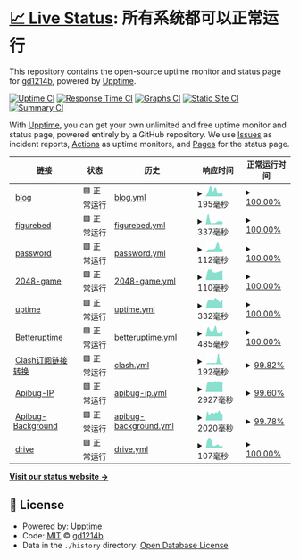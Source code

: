 # [📈 Live Status](https://status.gd1214b.tk): <!--live status--> **所有系统都可以正常运行**

This repository contains the open-source uptime monitor and status page for [gd1214b](https://blog.gd1214b.icu/), powered by [Upptime](https://github.com/upptime/upptime).

[![Uptime CI](https://github.com/gd1214b/gd1214b-uptime/workflows/Uptime%20CI/badge.svg)](https://github.com/gd1214b/gd1214b-uptime/actions?query=workflow%3A%22Uptime+CI%22)
[![Response Time CI](https://github.com/gd1214b/gd1214b-uptime/workflows/Response%20Time%20CI/badge.svg)](https://github.com/gd1214b/gd1214b-uptime/actions?query=workflow%3A%22Response+Time+CI%22)
[![Graphs CI](https://github.com/gd1214b/gd1214b-uptime/workflows/Graphs%20CI/badge.svg)](https://github.com/gd1214b/gd1214b-uptime/actions?query=workflow%3A%22Graphs+CI%22)
[![Static Site CI](https://github.com/gd1214b/gd1214b-uptime/workflows/Static%20Site%20CI/badge.svg)](https://github.com/gd1214b/gd1214b-uptime/actions?query=workflow%3A%22Static+Site+CI%22)
[![Summary CI](https://github.com/gd1214b/gd1214b-uptime/workflows/Summary%20CI/badge.svg)](https://github.com/gd1214b/gd1214b-uptime/actions?query=workflow%3A%22Summary+CI%22)

With [Upptime](https://upptime.js.org), you can get your own unlimited and free uptime monitor and status page, powered entirely by a GitHub repository. We use [Issues](https://github.com/gd1214b/gd1214b-uptime/issues) as incident reports, [Actions](https://github.com/gd1214b/gd1214b-uptime/actions) as uptime monitors, and [Pages](https://status.gd1214b.tk) for the status page.

<!--start: status pages-->
<!-- This summary is generated by Upptime (https://github.com/upptime/upptime) -->
<!-- Do not edit this manually, your changes will be overwritten -->
<!-- prettier-ignore -->
| 链接 | 状态 | 历史 | 响应时间 | 正常运行时间 |
| --- | ------ | ------- | ------------- | ------ |
| <img alt="" src="https://favicons.githubusercontent.com/blog.gd1214b.icu" height="13"> [blog](https://blog.gd1214b.icu) | 🟩 正常运行 | [blog.yml](https://github.com/gd1214b/uptime/commits/HEAD/history/blog.yml) | <details><summary><img alt="响应时间图像" src="./graphs/blog/response-time-week.png" height="20"> 195毫秒</summary><br><a href="https://status.gd1214b.tk/history/blog"><img alt="响应时间 198" src="https://img.shields.io/endpoint?url=https%3A%2F%2Fraw.githubusercontent.com%2Fgd1214b%2Fuptime%2FHEAD%2Fapi%2Fblog%2Fresponse-time.json"></a><br><a href="https://status.gd1214b.tk/history/blog"><img alt="24 小时响应时间 146" src="https://img.shields.io/endpoint?url=https%3A%2F%2Fraw.githubusercontent.com%2Fgd1214b%2Fuptime%2FHEAD%2Fapi%2Fblog%2Fresponse-time-day.json"></a><br><a href="https://status.gd1214b.tk/history/blog"><img alt="7 天正常运行时间 195" src="https://img.shields.io/endpoint?url=https%3A%2F%2Fraw.githubusercontent.com%2Fgd1214b%2Fuptime%2FHEAD%2Fapi%2Fblog%2Fresponse-time-week.json"></a><br><a href="https://status.gd1214b.tk/history/blog"><img alt="30天的正常运行时间 198" src="https://img.shields.io/endpoint?url=https%3A%2F%2Fraw.githubusercontent.com%2Fgd1214b%2Fuptime%2FHEAD%2Fapi%2Fblog%2Fresponse-time-month.json"></a><br><a href="https://status.gd1214b.tk/history/blog"><img alt="1年的正常运行时间 198" src="https://img.shields.io/endpoint?url=https%3A%2F%2Fraw.githubusercontent.com%2Fgd1214b%2Fuptime%2FHEAD%2Fapi%2Fblog%2Fresponse-time-year.json"></a></details> | <details><summary><a href="https://status.gd1214b.tk/history/blog">100.00%</a></summary><a href="https://status.gd1214b.tk/history/blog"><img alt="正常运行时间 100.00%" src="https://img.shields.io/endpoint?url=https%3A%2F%2Fraw.githubusercontent.com%2Fgd1214b%2Fuptime%2FHEAD%2Fapi%2Fblog%2Fuptime.json"></a><br><a href="https://status.gd1214b.tk/history/blog"><img alt="24 小时正常运行时间 100.00%" src="https://img.shields.io/endpoint?url=https%3A%2F%2Fraw.githubusercontent.com%2Fgd1214b%2Fuptime%2FHEAD%2Fapi%2Fblog%2Fuptime-day.json"></a><br><a href="https://status.gd1214b.tk/history/blog"><img alt="7 天正常运行时间 100.00%" src="https://img.shields.io/endpoint?url=https%3A%2F%2Fraw.githubusercontent.com%2Fgd1214b%2Fuptime%2FHEAD%2Fapi%2Fblog%2Fuptime-week.json"></a><br><a href="https://status.gd1214b.tk/history/blog"><img alt="30天的正常运行时间 100.00%" src="https://img.shields.io/endpoint?url=https%3A%2F%2Fraw.githubusercontent.com%2Fgd1214b%2Fuptime%2FHEAD%2Fapi%2Fblog%2Fuptime-month.json"></a><br><a href="https://status.gd1214b.tk/history/blog"><img alt="1年的正常运行时间 100.00%" src="https://img.shields.io/endpoint?url=https%3A%2F%2Fraw.githubusercontent.com%2Fgd1214b%2Fuptime%2FHEAD%2Fapi%2Fblog%2Fuptime-year.json"></a></details>
| <img alt="" src="https://favicons.githubusercontent.com/figurebed.gd1214b.tk" height="13"> [figurebed](https://figurebed.gd1214b.tk) | 🟩 正常运行 | [figurebed.yml](https://github.com/gd1214b/uptime/commits/HEAD/history/figurebed.yml) | <details><summary><img alt="响应时间图像" src="./graphs/figurebed/response-time-week.png" height="20"> 337毫秒</summary><br><a href="https://status.gd1214b.tk/history/figurebed"><img alt="响应时间 542" src="https://img.shields.io/endpoint?url=https%3A%2F%2Fraw.githubusercontent.com%2Fgd1214b%2Fuptime%2FHEAD%2Fapi%2Ffigurebed%2Fresponse-time.json"></a><br><a href="https://status.gd1214b.tk/history/figurebed"><img alt="24 小时响应时间 264" src="https://img.shields.io/endpoint?url=https%3A%2F%2Fraw.githubusercontent.com%2Fgd1214b%2Fuptime%2FHEAD%2Fapi%2Ffigurebed%2Fresponse-time-day.json"></a><br><a href="https://status.gd1214b.tk/history/figurebed"><img alt="7 天正常运行时间 337" src="https://img.shields.io/endpoint?url=https%3A%2F%2Fraw.githubusercontent.com%2Fgd1214b%2Fuptime%2FHEAD%2Fapi%2Ffigurebed%2Fresponse-time-week.json"></a><br><a href="https://status.gd1214b.tk/history/figurebed"><img alt="30天的正常运行时间 429" src="https://img.shields.io/endpoint?url=https%3A%2F%2Fraw.githubusercontent.com%2Fgd1214b%2Fuptime%2FHEAD%2Fapi%2Ffigurebed%2Fresponse-time-month.json"></a><br><a href="https://status.gd1214b.tk/history/figurebed"><img alt="1年的正常运行时间 542" src="https://img.shields.io/endpoint?url=https%3A%2F%2Fraw.githubusercontent.com%2Fgd1214b%2Fuptime%2FHEAD%2Fapi%2Ffigurebed%2Fresponse-time-year.json"></a></details> | <details><summary><a href="https://status.gd1214b.tk/history/figurebed">100.00%</a></summary><a href="https://status.gd1214b.tk/history/figurebed"><img alt="正常运行时间 99.94%" src="https://img.shields.io/endpoint?url=https%3A%2F%2Fraw.githubusercontent.com%2Fgd1214b%2Fuptime%2FHEAD%2Fapi%2Ffigurebed%2Fuptime.json"></a><br><a href="https://status.gd1214b.tk/history/figurebed"><img alt="24 小时正常运行时间 100.00%" src="https://img.shields.io/endpoint?url=https%3A%2F%2Fraw.githubusercontent.com%2Fgd1214b%2Fuptime%2FHEAD%2Fapi%2Ffigurebed%2Fuptime-day.json"></a><br><a href="https://status.gd1214b.tk/history/figurebed"><img alt="7 天正常运行时间 100.00%" src="https://img.shields.io/endpoint?url=https%3A%2F%2Fraw.githubusercontent.com%2Fgd1214b%2Fuptime%2FHEAD%2Fapi%2Ffigurebed%2Fuptime-week.json"></a><br><a href="https://status.gd1214b.tk/history/figurebed"><img alt="30天的正常运行时间 99.91%" src="https://img.shields.io/endpoint?url=https%3A%2F%2Fraw.githubusercontent.com%2Fgd1214b%2Fuptime%2FHEAD%2Fapi%2Ffigurebed%2Fuptime-month.json"></a><br><a href="https://status.gd1214b.tk/history/figurebed"><img alt="1年的正常运行时间 99.94%" src="https://img.shields.io/endpoint?url=https%3A%2F%2Fraw.githubusercontent.com%2Fgd1214b%2Fuptime%2FHEAD%2Fapi%2Ffigurebed%2Fuptime-year.json"></a></details>
| <img alt="" src="https://favicons.githubusercontent.com/password.gd1214b.tk" height="13"> [password](https://password.gd1214b.tk) | 🟩 正常运行 | [password.yml](https://github.com/gd1214b/uptime/commits/HEAD/history/password.yml) | <details><summary><img alt="响应时间图像" src="./graphs/password/response-time-week.png" height="20"> 112毫秒</summary><br><a href="https://status.gd1214b.tk/history/password"><img alt="响应时间 411" src="https://img.shields.io/endpoint?url=https%3A%2F%2Fraw.githubusercontent.com%2Fgd1214b%2Fuptime%2FHEAD%2Fapi%2Fpassword%2Fresponse-time.json"></a><br><a href="https://status.gd1214b.tk/history/password"><img alt="24 小时响应时间 96" src="https://img.shields.io/endpoint?url=https%3A%2F%2Fraw.githubusercontent.com%2Fgd1214b%2Fuptime%2FHEAD%2Fapi%2Fpassword%2Fresponse-time-day.json"></a><br><a href="https://status.gd1214b.tk/history/password"><img alt="7 天正常运行时间 112" src="https://img.shields.io/endpoint?url=https%3A%2F%2Fraw.githubusercontent.com%2Fgd1214b%2Fuptime%2FHEAD%2Fapi%2Fpassword%2Fresponse-time-week.json"></a><br><a href="https://status.gd1214b.tk/history/password"><img alt="30天的正常运行时间 379" src="https://img.shields.io/endpoint?url=https%3A%2F%2Fraw.githubusercontent.com%2Fgd1214b%2Fuptime%2FHEAD%2Fapi%2Fpassword%2Fresponse-time-month.json"></a><br><a href="https://status.gd1214b.tk/history/password"><img alt="1年的正常运行时间 411" src="https://img.shields.io/endpoint?url=https%3A%2F%2Fraw.githubusercontent.com%2Fgd1214b%2Fuptime%2FHEAD%2Fapi%2Fpassword%2Fresponse-time-year.json"></a></details> | <details><summary><a href="https://status.gd1214b.tk/history/password">100.00%</a></summary><a href="https://status.gd1214b.tk/history/password"><img alt="正常运行时间 99.97%" src="https://img.shields.io/endpoint?url=https%3A%2F%2Fraw.githubusercontent.com%2Fgd1214b%2Fuptime%2FHEAD%2Fapi%2Fpassword%2Fuptime.json"></a><br><a href="https://status.gd1214b.tk/history/password"><img alt="24 小时正常运行时间 100.00%" src="https://img.shields.io/endpoint?url=https%3A%2F%2Fraw.githubusercontent.com%2Fgd1214b%2Fuptime%2FHEAD%2Fapi%2Fpassword%2Fuptime-day.json"></a><br><a href="https://status.gd1214b.tk/history/password"><img alt="7 天正常运行时间 100.00%" src="https://img.shields.io/endpoint?url=https%3A%2F%2Fraw.githubusercontent.com%2Fgd1214b%2Fuptime%2FHEAD%2Fapi%2Fpassword%2Fuptime-week.json"></a><br><a href="https://status.gd1214b.tk/history/password"><img alt="30天的正常运行时间 99.96%" src="https://img.shields.io/endpoint?url=https%3A%2F%2Fraw.githubusercontent.com%2Fgd1214b%2Fuptime%2FHEAD%2Fapi%2Fpassword%2Fuptime-month.json"></a><br><a href="https://status.gd1214b.tk/history/password"><img alt="1年的正常运行时间 99.97%" src="https://img.shields.io/endpoint?url=https%3A%2F%2Fraw.githubusercontent.com%2Fgd1214b%2Fuptime%2FHEAD%2Fapi%2Fpassword%2Fuptime-year.json"></a></details>
| <img alt="" src="https://favicons.githubusercontent.com/2048.gd1214b.tk" height="13"> [2048-game](http://2048.gd1214b.tk) | 🟩 正常运行 | [2048-game.yml](https://github.com/gd1214b/uptime/commits/HEAD/history/2048-game.yml) | <details><summary><img alt="响应时间图像" src="./graphs/2048-game/response-time-week.png" height="20"> 110毫秒</summary><br><a href="https://status.gd1214b.tk/history/2048-game"><img alt="响应时间 334" src="https://img.shields.io/endpoint?url=https%3A%2F%2Fraw.githubusercontent.com%2Fgd1214b%2Fuptime%2FHEAD%2Fapi%2F2048-game%2Fresponse-time.json"></a><br><a href="https://status.gd1214b.tk/history/2048-game"><img alt="24 小时响应时间 114" src="https://img.shields.io/endpoint?url=https%3A%2F%2Fraw.githubusercontent.com%2Fgd1214b%2Fuptime%2FHEAD%2Fapi%2F2048-game%2Fresponse-time-day.json"></a><br><a href="https://status.gd1214b.tk/history/2048-game"><img alt="7 天正常运行时间 110" src="https://img.shields.io/endpoint?url=https%3A%2F%2Fraw.githubusercontent.com%2Fgd1214b%2Fuptime%2FHEAD%2Fapi%2F2048-game%2Fresponse-time-week.json"></a><br><a href="https://status.gd1214b.tk/history/2048-game"><img alt="30天的正常运行时间 271" src="https://img.shields.io/endpoint?url=https%3A%2F%2Fraw.githubusercontent.com%2Fgd1214b%2Fuptime%2FHEAD%2Fapi%2F2048-game%2Fresponse-time-month.json"></a><br><a href="https://status.gd1214b.tk/history/2048-game"><img alt="1年的正常运行时间 334" src="https://img.shields.io/endpoint?url=https%3A%2F%2Fraw.githubusercontent.com%2Fgd1214b%2Fuptime%2FHEAD%2Fapi%2F2048-game%2Fresponse-time-year.json"></a></details> | <details><summary><a href="https://status.gd1214b.tk/history/2048-game">100.00%</a></summary><a href="https://status.gd1214b.tk/history/2048-game"><img alt="正常运行时间 100.00%" src="https://img.shields.io/endpoint?url=https%3A%2F%2Fraw.githubusercontent.com%2Fgd1214b%2Fuptime%2FHEAD%2Fapi%2F2048-game%2Fuptime.json"></a><br><a href="https://status.gd1214b.tk/history/2048-game"><img alt="24 小时正常运行时间 100.00%" src="https://img.shields.io/endpoint?url=https%3A%2F%2Fraw.githubusercontent.com%2Fgd1214b%2Fuptime%2FHEAD%2Fapi%2F2048-game%2Fuptime-day.json"></a><br><a href="https://status.gd1214b.tk/history/2048-game"><img alt="7 天正常运行时间 100.00%" src="https://img.shields.io/endpoint?url=https%3A%2F%2Fraw.githubusercontent.com%2Fgd1214b%2Fuptime%2FHEAD%2Fapi%2F2048-game%2Fuptime-week.json"></a><br><a href="https://status.gd1214b.tk/history/2048-game"><img alt="30天的正常运行时间 100.00%" src="https://img.shields.io/endpoint?url=https%3A%2F%2Fraw.githubusercontent.com%2Fgd1214b%2Fuptime%2FHEAD%2Fapi%2F2048-game%2Fuptime-month.json"></a><br><a href="https://status.gd1214b.tk/history/2048-game"><img alt="1年的正常运行时间 100.00%" src="https://img.shields.io/endpoint?url=https%3A%2F%2Fraw.githubusercontent.com%2Fgd1214b%2Fuptime%2FHEAD%2Fapi%2F2048-game%2Fuptime-year.json"></a></details>
| <img alt="" src="https://favicons.githubusercontent.com/status.gd1214b.tk" height="13"> [uptime](https://status.gd1214b.tk) | 🟩 正常运行 | [uptime.yml](https://github.com/gd1214b/uptime/commits/HEAD/history/uptime.yml) | <details><summary><img alt="响应时间图像" src="./graphs/uptime/response-time-week.png" height="20"> 332毫秒</summary><br><a href="https://status.gd1214b.tk/history/uptime"><img alt="响应时间 533" src="https://img.shields.io/endpoint?url=https%3A%2F%2Fraw.githubusercontent.com%2Fgd1214b%2Fuptime%2FHEAD%2Fapi%2Fuptime%2Fresponse-time.json"></a><br><a href="https://status.gd1214b.tk/history/uptime"><img alt="24 小时响应时间 357" src="https://img.shields.io/endpoint?url=https%3A%2F%2Fraw.githubusercontent.com%2Fgd1214b%2Fuptime%2FHEAD%2Fapi%2Fuptime%2Fresponse-time-day.json"></a><br><a href="https://status.gd1214b.tk/history/uptime"><img alt="7 天正常运行时间 332" src="https://img.shields.io/endpoint?url=https%3A%2F%2Fraw.githubusercontent.com%2Fgd1214b%2Fuptime%2FHEAD%2Fapi%2Fuptime%2Fresponse-time-week.json"></a><br><a href="https://status.gd1214b.tk/history/uptime"><img alt="30天的正常运行时间 462" src="https://img.shields.io/endpoint?url=https%3A%2F%2Fraw.githubusercontent.com%2Fgd1214b%2Fuptime%2FHEAD%2Fapi%2Fuptime%2Fresponse-time-month.json"></a><br><a href="https://status.gd1214b.tk/history/uptime"><img alt="1年的正常运行时间 533" src="https://img.shields.io/endpoint?url=https%3A%2F%2Fraw.githubusercontent.com%2Fgd1214b%2Fuptime%2FHEAD%2Fapi%2Fuptime%2Fresponse-time-year.json"></a></details> | <details><summary><a href="https://status.gd1214b.tk/history/uptime">100.00%</a></summary><a href="https://status.gd1214b.tk/history/uptime"><img alt="正常运行时间 100.00%" src="https://img.shields.io/endpoint?url=https%3A%2F%2Fraw.githubusercontent.com%2Fgd1214b%2Fuptime%2FHEAD%2Fapi%2Fuptime%2Fuptime.json"></a><br><a href="https://status.gd1214b.tk/history/uptime"><img alt="24 小时正常运行时间 100.00%" src="https://img.shields.io/endpoint?url=https%3A%2F%2Fraw.githubusercontent.com%2Fgd1214b%2Fuptime%2FHEAD%2Fapi%2Fuptime%2Fuptime-day.json"></a><br><a href="https://status.gd1214b.tk/history/uptime"><img alt="7 天正常运行时间 100.00%" src="https://img.shields.io/endpoint?url=https%3A%2F%2Fraw.githubusercontent.com%2Fgd1214b%2Fuptime%2FHEAD%2Fapi%2Fuptime%2Fuptime-week.json"></a><br><a href="https://status.gd1214b.tk/history/uptime"><img alt="30天的正常运行时间 100.00%" src="https://img.shields.io/endpoint?url=https%3A%2F%2Fraw.githubusercontent.com%2Fgd1214b%2Fuptime%2FHEAD%2Fapi%2Fuptime%2Fuptime-month.json"></a><br><a href="https://status.gd1214b.tk/history/uptime"><img alt="1年的正常运行时间 100.00%" src="https://img.shields.io/endpoint?url=https%3A%2F%2Fraw.githubusercontent.com%2Fgd1214b%2Fuptime%2FHEAD%2Fapi%2Fuptime%2Fuptime-year.json"></a></details>
| <img alt="" src="https://favicons.githubusercontent.com/betteruptime.com" height="13"> [Betteruptime](https://betteruptime.com/api/v1/heartbeat/eMQG26cDhNk4YdJN6tQDXiBx) | 🟩 正常运行 | [betteruptime.yml](https://github.com/gd1214b/uptime/commits/HEAD/history/betteruptime.yml) | <details><summary><img alt="响应时间图像" src="./graphs/betteruptime/response-time-week.png" height="20"> 485毫秒</summary><br><a href="https://status.gd1214b.tk/history/betteruptime"><img alt="响应时间 436" src="https://img.shields.io/endpoint?url=https%3A%2F%2Fraw.githubusercontent.com%2Fgd1214b%2Fuptime%2FHEAD%2Fapi%2Fbetteruptime%2Fresponse-time.json"></a><br><a href="https://status.gd1214b.tk/history/betteruptime"><img alt="24 小时响应时间 432" src="https://img.shields.io/endpoint?url=https%3A%2F%2Fraw.githubusercontent.com%2Fgd1214b%2Fuptime%2FHEAD%2Fapi%2Fbetteruptime%2Fresponse-time-day.json"></a><br><a href="https://status.gd1214b.tk/history/betteruptime"><img alt="7 天正常运行时间 485" src="https://img.shields.io/endpoint?url=https%3A%2F%2Fraw.githubusercontent.com%2Fgd1214b%2Fuptime%2FHEAD%2Fapi%2Fbetteruptime%2Fresponse-time-week.json"></a><br><a href="https://status.gd1214b.tk/history/betteruptime"><img alt="30天的正常运行时间 402" src="https://img.shields.io/endpoint?url=https%3A%2F%2Fraw.githubusercontent.com%2Fgd1214b%2Fuptime%2FHEAD%2Fapi%2Fbetteruptime%2Fresponse-time-month.json"></a><br><a href="https://status.gd1214b.tk/history/betteruptime"><img alt="1年的正常运行时间 436" src="https://img.shields.io/endpoint?url=https%3A%2F%2Fraw.githubusercontent.com%2Fgd1214b%2Fuptime%2FHEAD%2Fapi%2Fbetteruptime%2Fresponse-time-year.json"></a></details> | <details><summary><a href="https://status.gd1214b.tk/history/betteruptime">100.00%</a></summary><a href="https://status.gd1214b.tk/history/betteruptime"><img alt="正常运行时间 99.96%" src="https://img.shields.io/endpoint?url=https%3A%2F%2Fraw.githubusercontent.com%2Fgd1214b%2Fuptime%2FHEAD%2Fapi%2Fbetteruptime%2Fuptime.json"></a><br><a href="https://status.gd1214b.tk/history/betteruptime"><img alt="24 小时正常运行时间 100.00%" src="https://img.shields.io/endpoint?url=https%3A%2F%2Fraw.githubusercontent.com%2Fgd1214b%2Fuptime%2FHEAD%2Fapi%2Fbetteruptime%2Fuptime-day.json"></a><br><a href="https://status.gd1214b.tk/history/betteruptime"><img alt="7 天正常运行时间 100.00%" src="https://img.shields.io/endpoint?url=https%3A%2F%2Fraw.githubusercontent.com%2Fgd1214b%2Fuptime%2FHEAD%2Fapi%2Fbetteruptime%2Fuptime-week.json"></a><br><a href="https://status.gd1214b.tk/history/betteruptime"><img alt="30天的正常运行时间 100.00%" src="https://img.shields.io/endpoint?url=https%3A%2F%2Fraw.githubusercontent.com%2Fgd1214b%2Fuptime%2FHEAD%2Fapi%2Fbetteruptime%2Fuptime-month.json"></a><br><a href="https://status.gd1214b.tk/history/betteruptime"><img alt="1年的正常运行时间 99.96%" src="https://img.shields.io/endpoint?url=https%3A%2F%2Fraw.githubusercontent.com%2Fgd1214b%2Fuptime%2FHEAD%2Fapi%2Fbetteruptime%2Fuptime-year.json"></a></details>
| <img alt="" src="https://favicons.githubusercontent.com/subweb.gd1214b.tk" height="13"> [Clash订阅链接转换](https://subweb.gd1214b.tk/) | 🟩 正常运行 | [clash.yml](https://github.com/gd1214b/uptime/commits/HEAD/history/clash.yml) | <details><summary><img alt="响应时间图像" src="./graphs/clash/response-time-week.png" height="20"> 192毫秒</summary><br><a href="https://status.gd1214b.tk/history/clash"><img alt="响应时间 280" src="https://img.shields.io/endpoint?url=https%3A%2F%2Fraw.githubusercontent.com%2Fgd1214b%2Fuptime%2FHEAD%2Fapi%2Fclash%2Fresponse-time.json"></a><br><a href="https://status.gd1214b.tk/history/clash"><img alt="24 小时响应时间 79" src="https://img.shields.io/endpoint?url=https%3A%2F%2Fraw.githubusercontent.com%2Fgd1214b%2Fuptime%2FHEAD%2Fapi%2Fclash%2Fresponse-time-day.json"></a><br><a href="https://status.gd1214b.tk/history/clash"><img alt="7 天正常运行时间 192" src="https://img.shields.io/endpoint?url=https%3A%2F%2Fraw.githubusercontent.com%2Fgd1214b%2Fuptime%2FHEAD%2Fapi%2Fclash%2Fresponse-time-week.json"></a><br><a href="https://status.gd1214b.tk/history/clash"><img alt="30天的正常运行时间 292" src="https://img.shields.io/endpoint?url=https%3A%2F%2Fraw.githubusercontent.com%2Fgd1214b%2Fuptime%2FHEAD%2Fapi%2Fclash%2Fresponse-time-month.json"></a><br><a href="https://status.gd1214b.tk/history/clash"><img alt="1年的正常运行时间 280" src="https://img.shields.io/endpoint?url=https%3A%2F%2Fraw.githubusercontent.com%2Fgd1214b%2Fuptime%2FHEAD%2Fapi%2Fclash%2Fresponse-time-year.json"></a></details> | <details><summary><a href="https://status.gd1214b.tk/history/clash">99.82%</a></summary><a href="https://status.gd1214b.tk/history/clash"><img alt="正常运行时间 99.99%" src="https://img.shields.io/endpoint?url=https%3A%2F%2Fraw.githubusercontent.com%2Fgd1214b%2Fuptime%2FHEAD%2Fapi%2Fclash%2Fuptime.json"></a><br><a href="https://status.gd1214b.tk/history/clash"><img alt="24 小时正常运行时间 100.00%" src="https://img.shields.io/endpoint?url=https%3A%2F%2Fraw.githubusercontent.com%2Fgd1214b%2Fuptime%2FHEAD%2Fapi%2Fclash%2Fuptime-day.json"></a><br><a href="https://status.gd1214b.tk/history/clash"><img alt="7 天正常运行时间 99.82%" src="https://img.shields.io/endpoint?url=https%3A%2F%2Fraw.githubusercontent.com%2Fgd1214b%2Fuptime%2FHEAD%2Fapi%2Fclash%2Fuptime-week.json"></a><br><a href="https://status.gd1214b.tk/history/clash"><img alt="30天的正常运行时间 99.96%" src="https://img.shields.io/endpoint?url=https%3A%2F%2Fraw.githubusercontent.com%2Fgd1214b%2Fuptime%2FHEAD%2Fapi%2Fclash%2Fuptime-month.json"></a><br><a href="https://status.gd1214b.tk/history/clash"><img alt="1年的正常运行时间 99.99%" src="https://img.shields.io/endpoint?url=https%3A%2F%2Fraw.githubusercontent.com%2Fgd1214b%2Fuptime%2FHEAD%2Fapi%2Fclash%2Fuptime-year.json"></a></details>
| <img alt="" src="https://favicons.githubusercontent.com/apibug.cn" height="13"> [Apibug-IP](https://apibug.cn/api/ipqm/&apiKey=60829979f01d212c351a634101d764d8) | 🟩 正常运行 | [apibug-ip.yml](https://github.com/gd1214b/uptime/commits/HEAD/history/apibug-ip.yml) | <details><summary><img alt="响应时间图像" src="./graphs/apibug-ip/response-time-week.png" height="20"> 2927毫秒</summary><br><a href="https://status.gd1214b.tk/history/apibug-ip"><img alt="响应时间 2922" src="https://img.shields.io/endpoint?url=https%3A%2F%2Fraw.githubusercontent.com%2Fgd1214b%2Fuptime%2FHEAD%2Fapi%2Fapibug-ip%2Fresponse-time.json"></a><br><a href="https://status.gd1214b.tk/history/apibug-ip"><img alt="24 小时响应时间 3472" src="https://img.shields.io/endpoint?url=https%3A%2F%2Fraw.githubusercontent.com%2Fgd1214b%2Fuptime%2FHEAD%2Fapi%2Fapibug-ip%2Fresponse-time-day.json"></a><br><a href="https://status.gd1214b.tk/history/apibug-ip"><img alt="7 天正常运行时间 2927" src="https://img.shields.io/endpoint?url=https%3A%2F%2Fraw.githubusercontent.com%2Fgd1214b%2Fuptime%2FHEAD%2Fapi%2Fapibug-ip%2Fresponse-time-week.json"></a><br><a href="https://status.gd1214b.tk/history/apibug-ip"><img alt="30天的正常运行时间 3184" src="https://img.shields.io/endpoint?url=https%3A%2F%2Fraw.githubusercontent.com%2Fgd1214b%2Fuptime%2FHEAD%2Fapi%2Fapibug-ip%2Fresponse-time-month.json"></a><br><a href="https://status.gd1214b.tk/history/apibug-ip"><img alt="1年的正常运行时间 2922" src="https://img.shields.io/endpoint?url=https%3A%2F%2Fraw.githubusercontent.com%2Fgd1214b%2Fuptime%2FHEAD%2Fapi%2Fapibug-ip%2Fresponse-time-year.json"></a></details> | <details><summary><a href="https://status.gd1214b.tk/history/apibug-ip">99.60%</a></summary><a href="https://status.gd1214b.tk/history/apibug-ip"><img alt="正常运行时间 98.65%" src="https://img.shields.io/endpoint?url=https%3A%2F%2Fraw.githubusercontent.com%2Fgd1214b%2Fuptime%2FHEAD%2Fapi%2Fapibug-ip%2Fuptime.json"></a><br><a href="https://status.gd1214b.tk/history/apibug-ip"><img alt="24 小时正常运行时间 97.19%" src="https://img.shields.io/endpoint?url=https%3A%2F%2Fraw.githubusercontent.com%2Fgd1214b%2Fuptime%2FHEAD%2Fapi%2Fapibug-ip%2Fuptime-day.json"></a><br><a href="https://status.gd1214b.tk/history/apibug-ip"><img alt="7 天正常运行时间 99.60%" src="https://img.shields.io/endpoint?url=https%3A%2F%2Fraw.githubusercontent.com%2Fgd1214b%2Fuptime%2FHEAD%2Fapi%2Fapibug-ip%2Fuptime-week.json"></a><br><a href="https://status.gd1214b.tk/history/apibug-ip"><img alt="30天的正常运行时间 99.01%" src="https://img.shields.io/endpoint?url=https%3A%2F%2Fraw.githubusercontent.com%2Fgd1214b%2Fuptime%2FHEAD%2Fapi%2Fapibug-ip%2Fuptime-month.json"></a><br><a href="https://status.gd1214b.tk/history/apibug-ip"><img alt="1年的正常运行时间 98.65%" src="https://img.shields.io/endpoint?url=https%3A%2F%2Fraw.githubusercontent.com%2Fgd1214b%2Fuptime%2FHEAD%2Fapi%2Fapibug-ip%2Fuptime-year.json"></a></details>
| <img alt="" src="https://favicons.githubusercontent.com/apibug.cn" height="13"> [Apibug-Background](https://apibug.cn/api/ecy/&apiKey=72c1f1258741e617b805dd938a387639) | 🟩 正常运行 | [apibug-background.yml](https://github.com/gd1214b/uptime/commits/HEAD/history/apibug-background.yml) | <details><summary><img alt="响应时间图像" src="./graphs/apibug-background/response-time-week.png" height="20"> 2020毫秒</summary><br><a href="https://status.gd1214b.tk/history/apibug-background"><img alt="响应时间 2410" src="https://img.shields.io/endpoint?url=https%3A%2F%2Fraw.githubusercontent.com%2Fgd1214b%2Fuptime%2FHEAD%2Fapi%2Fapibug-background%2Fresponse-time.json"></a><br><a href="https://status.gd1214b.tk/history/apibug-background"><img alt="24 小时响应时间 2123" src="https://img.shields.io/endpoint?url=https%3A%2F%2Fraw.githubusercontent.com%2Fgd1214b%2Fuptime%2FHEAD%2Fapi%2Fapibug-background%2Fresponse-time-day.json"></a><br><a href="https://status.gd1214b.tk/history/apibug-background"><img alt="7 天正常运行时间 2020" src="https://img.shields.io/endpoint?url=https%3A%2F%2Fraw.githubusercontent.com%2Fgd1214b%2Fuptime%2FHEAD%2Fapi%2Fapibug-background%2Fresponse-time-week.json"></a><br><a href="https://status.gd1214b.tk/history/apibug-background"><img alt="30天的正常运行时间 2280" src="https://img.shields.io/endpoint?url=https%3A%2F%2Fraw.githubusercontent.com%2Fgd1214b%2Fuptime%2FHEAD%2Fapi%2Fapibug-background%2Fresponse-time-month.json"></a><br><a href="https://status.gd1214b.tk/history/apibug-background"><img alt="1年的正常运行时间 2410" src="https://img.shields.io/endpoint?url=https%3A%2F%2Fraw.githubusercontent.com%2Fgd1214b%2Fuptime%2FHEAD%2Fapi%2Fapibug-background%2Fresponse-time-year.json"></a></details> | <details><summary><a href="https://status.gd1214b.tk/history/apibug-background">99.78%</a></summary><a href="https://status.gd1214b.tk/history/apibug-background"><img alt="正常运行时间 93.37%" src="https://img.shields.io/endpoint?url=https%3A%2F%2Fraw.githubusercontent.com%2Fgd1214b%2Fuptime%2FHEAD%2Fapi%2Fapibug-background%2Fuptime.json"></a><br><a href="https://status.gd1214b.tk/history/apibug-background"><img alt="24 小时正常运行时间 98.49%" src="https://img.shields.io/endpoint?url=https%3A%2F%2Fraw.githubusercontent.com%2Fgd1214b%2Fuptime%2FHEAD%2Fapi%2Fapibug-background%2Fuptime-day.json"></a><br><a href="https://status.gd1214b.tk/history/apibug-background"><img alt="7 天正常运行时间 99.78%" src="https://img.shields.io/endpoint?url=https%3A%2F%2Fraw.githubusercontent.com%2Fgd1214b%2Fuptime%2FHEAD%2Fapi%2Fapibug-background%2Fuptime-week.json"></a><br><a href="https://status.gd1214b.tk/history/apibug-background"><img alt="30天的正常运行时间 99.12%" src="https://img.shields.io/endpoint?url=https%3A%2F%2Fraw.githubusercontent.com%2Fgd1214b%2Fuptime%2FHEAD%2Fapi%2Fapibug-background%2Fuptime-month.json"></a><br><a href="https://status.gd1214b.tk/history/apibug-background"><img alt="1年的正常运行时间 93.37%" src="https://img.shields.io/endpoint?url=https%3A%2F%2Fraw.githubusercontent.com%2Fgd1214b%2Fuptime%2FHEAD%2Fapi%2Fapibug-background%2Fuptime-year.json"></a></details>
| <img alt="" src="https://favicons.githubusercontent.com/drive.gd1214b.tk" height="13"> [drive](https://drive.gd1214b.tk/) | 🟩 正常运行 | [drive.yml](https://github.com/gd1214b/uptime/commits/HEAD/history/drive.yml) | <details><summary><img alt="响应时间图像" src="./graphs/drive/response-time-week.png" height="20"> 107毫秒</summary><br><a href="https://status.gd1214b.tk/history/drive"><img alt="响应时间 135" src="https://img.shields.io/endpoint?url=https%3A%2F%2Fraw.githubusercontent.com%2Fgd1214b%2Fuptime%2FHEAD%2Fapi%2Fdrive%2Fresponse-time.json"></a><br><a href="https://status.gd1214b.tk/history/drive"><img alt="24 小时响应时间 60" src="https://img.shields.io/endpoint?url=https%3A%2F%2Fraw.githubusercontent.com%2Fgd1214b%2Fuptime%2FHEAD%2Fapi%2Fdrive%2Fresponse-time-day.json"></a><br><a href="https://status.gd1214b.tk/history/drive"><img alt="7 天正常运行时间 107" src="https://img.shields.io/endpoint?url=https%3A%2F%2Fraw.githubusercontent.com%2Fgd1214b%2Fuptime%2FHEAD%2Fapi%2Fdrive%2Fresponse-time-week.json"></a><br><a href="https://status.gd1214b.tk/history/drive"><img alt="30天的正常运行时间 135" src="https://img.shields.io/endpoint?url=https%3A%2F%2Fraw.githubusercontent.com%2Fgd1214b%2Fuptime%2FHEAD%2Fapi%2Fdrive%2Fresponse-time-month.json"></a><br><a href="https://status.gd1214b.tk/history/drive"><img alt="1年的正常运行时间 135" src="https://img.shields.io/endpoint?url=https%3A%2F%2Fraw.githubusercontent.com%2Fgd1214b%2Fuptime%2FHEAD%2Fapi%2Fdrive%2Fresponse-time-year.json"></a></details> | <details><summary><a href="https://status.gd1214b.tk/history/drive">100.00%</a></summary><a href="https://status.gd1214b.tk/history/drive"><img alt="正常运行时间 100.00%" src="https://img.shields.io/endpoint?url=https%3A%2F%2Fraw.githubusercontent.com%2Fgd1214b%2Fuptime%2FHEAD%2Fapi%2Fdrive%2Fuptime.json"></a><br><a href="https://status.gd1214b.tk/history/drive"><img alt="24 小时正常运行时间 100.00%" src="https://img.shields.io/endpoint?url=https%3A%2F%2Fraw.githubusercontent.com%2Fgd1214b%2Fuptime%2FHEAD%2Fapi%2Fdrive%2Fuptime-day.json"></a><br><a href="https://status.gd1214b.tk/history/drive"><img alt="7 天正常运行时间 100.00%" src="https://img.shields.io/endpoint?url=https%3A%2F%2Fraw.githubusercontent.com%2Fgd1214b%2Fuptime%2FHEAD%2Fapi%2Fdrive%2Fuptime-week.json"></a><br><a href="https://status.gd1214b.tk/history/drive"><img alt="30天的正常运行时间 100.00%" src="https://img.shields.io/endpoint?url=https%3A%2F%2Fraw.githubusercontent.com%2Fgd1214b%2Fuptime%2FHEAD%2Fapi%2Fdrive%2Fuptime-month.json"></a><br><a href="https://status.gd1214b.tk/history/drive"><img alt="1年的正常运行时间 100.00%" src="https://img.shields.io/endpoint?url=https%3A%2F%2Fraw.githubusercontent.com%2Fgd1214b%2Fuptime%2FHEAD%2Fapi%2Fdrive%2Fuptime-year.json"></a></details>

<!--end: status pages-->

[**Visit our status website →**](https://status.gd1214b.tk)

## 📄 License

- Powered by: [Upptime](https://github.com/upptime/upptime)
- Code: [MIT](./LICENSE) © [gd1214b](https://blog.gd1214b.icu/)
- Data in the `./history` directory: [Open Database License](https://opendatacommons.org/licenses/odbl/1-0/)
